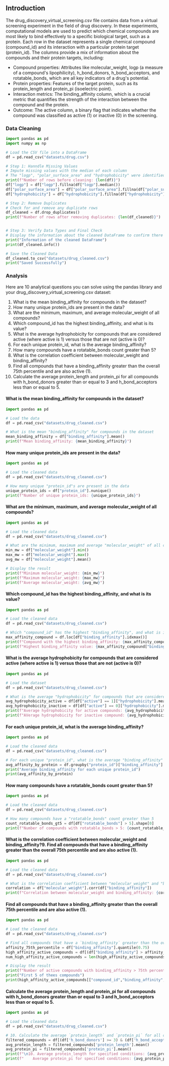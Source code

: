 ## Introduction
The drug_discovery_virtual_screening.csv file contains data from a virtual screening experiment in the field of drug discovery. In these experiments, computational models are used to predict which chemical compounds are most likely to bind effectively to a specific biological target, such as a protein. Each row in the dataset represents a single chemical compound (compound_id) and its interaction with a particular protein target (protein_id). The columns provide a mix of information about the compounds and their protein targets, including:
* Compound properties: Attributes like molecular_weight, logp (a measure of a compound's lipophilicity), h_bond_donors, h_bond_acceptors, and rotatable_bonds, which are all key indicators of a drug's potential.
* Protein properties: Features of the target protein, such as its protein_length and protein_pi (isoelectric point).
* Interaction metrics: The binding_affinity column, which is a crucial metric that quantifies the strength of the interaction between the compound and the protein.
* Outcome: The active column, a binary flag that indicates whether the compound was classified as active (1) or inactive (0) in the screening.
### Data Cleaning
```python
import pandas as pd
import numpy as np

# Load the CSV file into a DataFrame
df = pd.read_csv("datasets/drug.csv")

# Step 1: Hanndle Missing Values
# Impute missing values with the median of each column
# The "logp", "polar_surface_area" and "hydrophobicity" were identified as having missing values
print(f"Number of rows before cleaning: {len(df)}")
df["logp"] = df["logp"].fillna(df["logp"].median())
df["polar_surface_area"] = df["polar_surface_area"].fillna(df["polar_surface_area"].median())
df["hydrophobicity"] = df["hydrophobicity"].fillna(df["hydrophobicity"].median())

# Step 2: Remove Duplicates
# Check for and remove any duplicate rows
df_cleaned = df.drop_duplicates()
print(f"Number of rows after removing duplicates: {len(df_cleaned)}")


# Step 3: Verify Data Types and Final Check
# Display the information about the cleaned DataFrame to confirm there are no more missing values
print("Information of the cleaned DataFrame")
print(df_cleaned.info())

# Save the Cleaned Data
df_cleaned.to_csv("datasets/drug_cleaned.csv")
print("Saved Successfully")
```
### Analysis
Here are 10 analytical questions you can solve using the pandas library and your drug_discovery_virtual_screening.csv dataset:
1. What is the mean binding_affinity for compounds in the dataset?
2. How many unique protein_ids are present in the data?
3. What are the minimum, maximum, and average molecular_weight of all compounds?
4. Which compound_id has the highest binding_affinity, and what is its value?
5. What is the average hydrophobicity for compounds that are considered active (where active is 1) versus those that are not (active is 0)?
6. For each unique protein_id, what is the average binding_affinity?
7. How many compounds have a rotatable_bonds count greater than 5?
8. What is the correlation coefficient between molecular_weight and binding_affinity?
9. Find all compounds that have a binding_affinity greater than the overall 75th percentile and are also active (1).
10. Calculate the average protein_length and protein_pi for all compounds with h_bond_donors greater than or equal to 3 and h_bond_acceptors less than or equal to 5.
#### What is the mean binding_affinity for compounds in the dataset?
```python
import pandas as pd

# Load the data
df = pd.read_csv("datasets/drug_cleaned.csv")

# What is the mean "binding_affinity" for compounds in the dataset
mean_binding_affinity = df["binding_affinity"].mean()
print(f"Mean binding_affinity: {mean_binding_affinity}")
```
#### How many unique protein_ids are present in the data?
```python
import pandas as pd

# Load the cleaned data
df = pd.read_csv("datasets/drug_cleaned.csv")

# How many unique "protein_id"s are present in the data
unique_protein_ids = df["protein_id"].nunique()
print(f"Number of unique protein_ids: {unique_protein_ids}")
```
#### What are the minimum, maximum, and average molecular_weight of all compounds?
```python
import pandas as pd

# Load the cleaned data
df = pd.read_csv("datasets/drug_cleaned.csv")

# What are the minimum, maximum and average "molecular_weight" of all compounds
min_mw = df["molecular_weight"].min()
max_mw = df["molecular_weight"].max()
avg_mw = df["molecular_weight"].mean()

# Display the result
print(f"Minimum molecular_weight: {min_mw}")
print(f"Maximum molecular_weight: {max_mw}")
print(f"Average molecular_weight: {avg_mw}")
```
#### Which compound_id has the highest binding_affinity, and what is its value?
```python
import pandas as pd

# Load the cleaned data
df = pd.read_csv("datasets/drug_cleaned.csv")

# Which "compound_id" has the highest "binding_affinity", and what is its value
max_affinity_compound = df.loc[df["binding_affinity"].idxmax()]
print(f"Compound with the highest binding_affinity: {max_affinity_compound["compound_id"]}")
print(f"Highest binding_affinity value: {max_affinity_compound["binding_affinity"]}")
```
#### What is the average hydrophobicity for compounds that are considered active (where active is 1) versus those that are not (active is 0)?
```python
import pandas as pd

# Load the dataset
df = pd.read_csv("datasets/drug_cleaned.csv")

# What is the average "hydrophobicity" for compounds that are considered active ("active" = 1) versus those that are not ("active" = 0)?
avg_hydrophobicity_active = df[df["active"] == 1]["hydrophobicity"].mean()
avg_hydrophobicity_inactive = df[df["active"] == 0]["hydrophobicity"].mean()
print(f"Average hydrophobicity for active compounds: {avg_hydrophobicity_active}")
print(f"AVerage hydrophobicity for inactive compound: {avg_hydrophobicity_inactive}")
```
#### For each unique protein_id, what is the average binding_affinity?
```python
import pandas as pd

# Load the cleaned data
df = pd.read_csv("datasets/drug_cleaned.csv")

# For each unique "protein_id", what is the average "binding_affinity"
avg_affinity_by_protein = df.groupby("protein_id")["binding_affinity"].mean()
print("Average binding_affinity for each unique protein_id")
print(avg_affinity_by_protein)
```
#### How many compounds have a rotatable_bonds count greater than 5?
```python
import pandas as pd

# Load the cleaned data
df = pd.read_csv("datasets/drug_cleaned.csv")

# How many compounds have a "rotatable_bonds" count greater than 5
count_rotatable_bonds_gt5 = df[df["rotatable_bonds"] > 5].shape[0]
print(f"Number of compounds with rotatable_bonds > 5: {count_rotatable_bonds_gt5}")
```
#### What is the correlation coefficient between molecular_weight and binding_affinity?9. Find all compounds that have a binding_affinity greater than the overall 75th percentile and are also active (1).
```python
import pandas as pd

# Load the cleaned data
df = pd.read_csv("datasets/drug_cleaned.csv")

# What is the correlation coefficient between "molecular_weight" and "binding_affinity"
correlation = df["molecular_weight"].corr(df["binding_affinity"])
print(f"Correlation between molecular_weight and binding_affinity: {correlation}")
```
#### Find all compounds that have a binding_affinity greater than the overall 75th percentile and are also active (1).
```python
import pandas as pd

# Load the cleaned data
df = pd.read_csv("datasets/drug_cleaned.csv")

# Find all compounds that have a `binding_affinity` greater than the overall 75th percentile and are also `active` (1).
affinity_75th_percentile = df["binding_affinity"].quantile(0.75)
high_affinity_active_compounds = df[(df["binding_affinity"] > affinity_75th_percentile) & (df["active"] == 1)]
num_high_affinity_active_compounds = len(high_affinity_active_compounds)

# Display the result
print(f"Number of active compounds with binding_affinity > 75th percentile: {num_high_affinity_active_compounds}")
print("First 5 of thees compounds")
print(high_affinity_active_compounds[["compound_id","binding_affinity","active"]])

```
#### Calculate the average protein_length and protein_pi for all compounds with h_bond_donors greater than or equal to 3 and h_bond_acceptors less than or equal to 5.
```python
import pandas as pd

# Load the cleaned data
df = pd.read_csv("datasets/drug_cleaned.csv")

# 10. Calculate the average `protein_length` and `protein_pi` for all compounds with `h_bond_donors` >= 3 and `h_bond_acceptors` <= 5.
filtered_compounds = df[(df['h_bond_donors'] >= 3) & (df['h_bond_acceptors'] <= 5)]
avg_protein_length = filtered_compounds['protein_length'].mean()
avg_protein_pi = filtered_compounds['protein_pi'].mean()
print(f"\n10. Average protein_length for specified conditions: {avg_protein_length}")
print(f"    Average protein_pi for specified conditions: {avg_protein_pi}")
```

